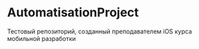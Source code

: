 # AutomatisationProject
Тестовый репозиторий, созданный преподавателем iOS курса мобильной разработки
